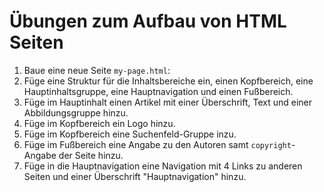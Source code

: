 # Übungen zum Aufbau von HTML Seiten

1. Baue eine neue Seite `my-page.html`:
2. Füge eine Struktur für die Inhaltsbereiche ein, einen Kopfbereich, eine Hauptinhaltsgruppe, eine Hauptnavigation und einen Fußbereich.
3. Füge im Hauptinhalt einen Artikel mit einer Überschrift, Text und einer Abbildungsgruppe hinzu.
4. Füge im Kopfbereich ein Logo hinzu.
5. Füge im Kopfbereich eine Suchenfeld-Gruppe inzu.
6. Füge im Fußbereich eine Angabe zu den Autoren samt `copyright`-Angabe der Seite hinzu.
7. Füge in die Hauptnavigation eine Navigation mit 4 Links zu anderen Seiten und einer Überschrift "Hauptnavigation" hinzu.
